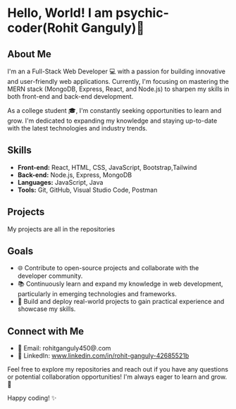 # Hello, World! I am psychic-coder(Rohit Ganguly)👋

## About Me

I'm an a Full-Stack Web Developer 💻 with a passion for building innovative and user-friendly web applications. Currently, I'm focusing on mastering the MERN stack (MongoDB, Express, React, and Node.js) to sharpen my skills in both front-end and back-end development.

As a college student 🎓, I'm constantly seeking opportunities to learn and grow. I'm dedicated to expanding my knowledge and staying up-to-date with the latest technologies and industry trends.

## Skills

- **Front-end:** React, HTML, CSS, JavaScript, Bootstrap,Tailwind
- **Back-end:** Node.js, Express, MongoDB
- **Languages:** JavaScript, Java
- **Tools:** Git, GitHub, Visual Studio Code, Postman

## Projects

My projects are all in the repositories

## Goals

- 🌐 Contribute to open-source projects and collaborate with the developer community.
- 📚 Continuously learn and expand my knowledge in web development, particularly in emerging technologies and frameworks.
- 🚀 Build and deploy real-world projects to gain practical experience and showcase my skills.

## Connect with Me

- 📧 Email: rohitganguly450@.com
- 💼 LinkedIn: www.linkedin.com/in/rohit-ganguly-42685521b

Feel free to explore my repositories and reach out if you have any questions or potential collaboration opportunities! I'm always eager to learn and grow. 🚀

Happy coding! ✨
